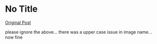 # No Title

[Original Post](https://discourse.onlinedegree.iitm.ac.in/t/164277/421)

<p>please ignore the above… there was a upper case issue  in image name… now fine</p>